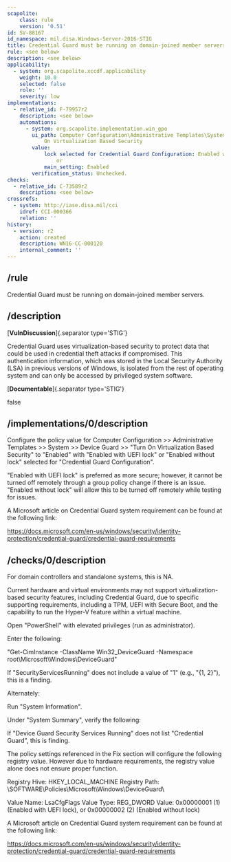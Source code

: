 ```yaml
---
scapolite:
    class: rule
    version: '0.51'
id: SV-88167
id_namespace: mil.disa.Windows-Server-2016-STIG
title: Credential Guard must be running on domain-joined member servers.
rule: <see below>
description: <see below>
applicability:
  - system: org.scapolite.xccdf.applicability
    weight: 10.0
    selected: false
    role: ''
    severity: low
implementations:
  - relative_id: F-79957r2
    description: <see below>
    automations:
      - system: org.scapolite.implementation.win_gpo
        ui_path: Computer Configuration\Administrative Templates\System\Device Guard\Turn
            On Virtualization Based Security
        value:
            lock selected for Credential Guard Configuration: Enabled with UEFI lock
                or
            main_setting: Enabled
        verification_status: Unchecked.
checks:
  - relative_id: C-73589r2
    description: <see below>
crossrefs:
  - system: http://iase.disa.mil/cci
    idref: CCI-000366
    relation: ''
history:
  - version: r2
    action: created
    description: WN16-CC-000120
    internal_comment: ''
---
```



## /rule

Credential Guard must be running on domain-joined member servers.

## /description

[**VulnDiscussion**]{.separator type='STIG'}

Credential Guard uses virtualization-based security to protect data that could be used in credential theft attacks if compromised. This authentication information, which was stored in the Local Security Authority (LSA) in previous versions of Windows, is isolated from the rest of operating system and can only be accessed by privileged system software.

[**Documentable**]{.separator type='STIG'}

false

## /implementations/0/description

Configure the policy value for Computer Configuration >> Administrative Templates >> System >> Device Guard >> "Turn On Virtualization Based Security" to "Enabled" with "Enabled with UEFI lock" or "Enabled without lock" selected for "Credential Guard Configuration".

"Enabled with UEFI lock" is preferred as more secure; however, it cannot be turned off remotely through a group policy change if there is an issue. "Enabled without lock" will allow this to be turned off remotely while testing for issues.

A Microsoft article on Credential Guard system requirement can be found at the following link:

https://docs.microsoft.com/en-us/windows/security/identity-protection/credential-guard/credential-guard-requirements

## /checks/0/description

For domain controllers and standalone systems, this is NA.

Current hardware and virtual environments may not support virtualization-based security features, including Credential Guard, due to specific supporting requirements, including a TPM, UEFI with Secure Boot, and the capability to run the Hyper-V feature within a virtual machine.

Open "PowerShell" with elevated privileges (run as administrator).

Enter the following:

"Get-CimInstance -ClassName Win32_DeviceGuard -Namespace root\Microsoft\Windows\DeviceGuard"

If "SecurityServicesRunning" does not include a value of "1" (e.g., "{1, 2}"), this is a finding.

Alternately:

Run "System Information".

Under "System Summary", verify the following:

If "Device Guard Security Services Running" does not list "Credential Guard", this is finding.

The policy settings referenced in the Fix section will configure the following registry value. However due to hardware requirements, the registry value alone does not ensure proper function.

Registry Hive: HKEY_LOCAL_MACHINE
Registry Path: \SOFTWARE\Policies\Microsoft\Windows\DeviceGuard\

Value Name: LsaCfgFlags
Value Type: REG_DWORD
Value: 0x00000001 (1) (Enabled with UEFI lock), or 0x00000002 (2) (Enabled without lock)

A Microsoft article on Credential Guard system requirement can be found at the following link:

https://docs.microsoft.com/en-us/windows/security/identity-protection/credential-guard/credential-guard-requirements
